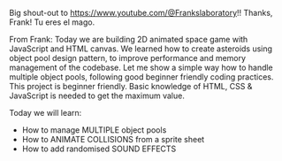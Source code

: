 Big shout-out to https://www.youtube.com/@Frankslaboratory!! Thanks, Frank! Tu eres el mago.

From Frank:
Today we are building 2D animated space game with JavaScript and HTML canvas. We learned how to create asteroids using object pool design pattern, to improve performance and memory management of the codebase. Let me show a simple way how to handle multiple object pools, following good beginner friendly coding practices.  This project is beginner friendly. Basic knowledge of HTML, CSS & JavaScript is needed to get the maximum value.

Today we will learn:
- How to manage MULTIPLE object pools
- How to ANIMATE COLLISIONS from a sprite sheet
- How to add randomised SOUND EFFECTS
